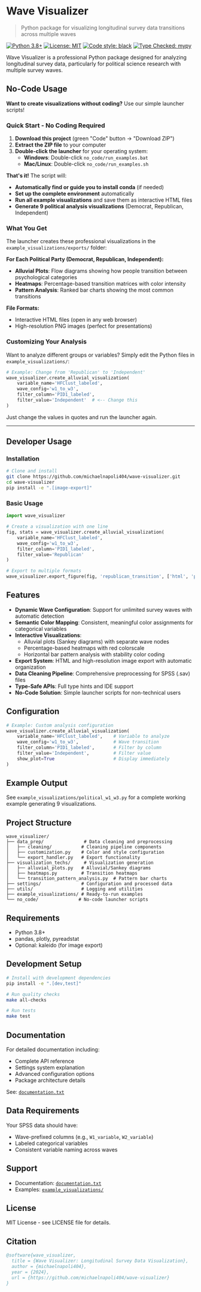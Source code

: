 # Wave Visualizer

> Python package for visualizing longitudinal survey data transitions across multiple waves

[![Python 3.8+](https://img.shields.io/badge/python-3.8+-blue.svg)](https://www.python.org/downloads/)
[![License: MIT](https://img.shields.io/badge/License-MIT-yellow.svg)](https://opensource.org/licenses/MIT)
[![Code style: black](https://img.shields.io/badge/code%20style-black-000000.svg)](https://github.com/psf/black)
[![Type Checked: mypy](https://img.shields.io/badge/type--checked-mypy-blue)](https://mypy-lang.org/)

Wave Visualizer is a professional Python package designed for analyzing longitudinal survey data, particularly for political science research with multiple survey waves.

## No-Code Usage

**Want to create visualizations without coding?** Use our simple launcher scripts!

### Quick Start - No Coding Required

1. **Download this project** (green "Code" button -> "Download ZIP")
2. **Extract the ZIP file** to your computer
3. **Double-click the launcher** for your operating system:
   - **Windows**: Double-click `no_code/run_examples.bat`
   - **Mac/Linux**: Double-click `no_code/run_examples.sh`

**That's it!** The script will:
- **Automatically find or guide you to install conda** (if needed)
- **Set up the complete environment** automatically
- **Run all example visualizations** and save them as interactive HTML files
- **Generate 9 political analysis visualizations** (Democrat, Republican, Independent)

### What You Get

The launcher creates these professional visualizations in the `example_visualizations/exports/` folder:

**For Each Political Party (Democrat, Republican, Independent):**
- **Alluvial Plots**: Flow diagrams showing how people transition between psychological categories
- **Heatmaps**: Percentage-based transition matrices with color intensity  
- **Pattern Analysis**: Ranked bar charts showing the most common transitions

**File Formats:**
- Interactive HTML files (open in any web browser)
- High-resolution PNG images (perfect for presentations)

### Customizing Your Analysis

Want to analyze different groups or variables? Simply edit the Python files in `example_visualizations/`:

```python
# Example: Change from 'Republican' to 'Independent'
wave_visualizer.create_alluvial_visualization(
    variable_name='HFClust_labeled', 
    wave_config='w1_to_w3', 
    filter_column='PID1_labeled', 
    filter_value='Independent'  # <-- Change this
)
```

Just change the values in quotes and run the launcher again.

---

## Developer Usage

### Installation

```bash
# Clone and install
git clone https://github.com/michaelnapoli404/wave-visualizer.git
cd wave-visualizer
pip install -e ".[image-export]"
```

### Basic Usage

```python
import wave_visualizer

# Create a visualization with one line
fig, stats = wave_visualizer.create_alluvial_visualization(
    variable_name='HFClust_labeled',
    wave_config='w1_to_w3',
    filter_column='PID1_labeled',
    filter_value='Republican'
)

# Export to multiple formats
wave_visualizer.export_figure(fig, 'republican_transition', ['html', 'png'])
```

## Features

- **Dynamic Wave Configuration**: Support for unlimited survey waves with automatic detection
- **Semantic Color Mapping**: Consistent, meaningful color assignments for categorical variables  
- **Interactive Visualizations**: 
  - Alluvial plots (Sankey diagrams) with separate wave nodes
  - Percentage-based heatmaps with red colorscale
  - Horizontal bar pattern analysis with stability color coding
- **Export System**: HTML and high-resolution image export with automatic organization
- **Data Cleaning Pipeline**: Comprehensive preprocessing for SPSS (.sav) files
- **Type-Safe APIs**: Full type hints and IDE support
- **No-Code Solution**: Simple launcher scripts for non-technical users 

## Configuration

```python
# Example: Custom analysis configuration
wave_visualizer.create_alluvial_visualization(
    variable_name='HFClust_labeled',    # Variable to analyze
    wave_config='w1_to_w3',             # Wave transition
    filter_column='PID1_labeled',       # Filter by column  
    filter_value='Independent',         # Filter value
    show_plot=True                      # Display immediately
)
```

## Example Output

See `example_visualizations/political_w1_w3.py` for a complete working example generating 9 visualizations.

## Project Structure

```
wave_visualizer/
├── data_prep/               # Data cleaning and preprocessing
│   ├── cleaning/           # Cleaning pipeline components
│   ├── customization.py    # Color and style configuration
│   └── export_handler.py   # Export functionality
├── visualization_techs/     # Visualization generation
│   ├── alluvial_plots.py   # Alluvial/Sankey diagrams
│   ├── heatmaps.py         # Transition heatmaps
│   └── transition_pattern_analysis.py  # Pattern bar charts
├── settings/               # Configuration and processed data
├── utils/                  # Logging and utilities
├── example_visualizations/ # Ready-to-run examples
└── no_code/               # No-code launcher scripts
```

## Requirements

- Python 3.8+
- pandas, plotly, pyreadstat
- Optional: kaleido (for image export)

## Development Setup

```bash
# Install with development dependencies
pip install -e ".[dev,test]"

# Run quality checks
make all-checks

# Run tests
make test
```

## Documentation

For detailed documentation including:
- Complete API reference
- Settings system explanation
- Advanced configuration options
- Package architecture details

See: [`documentation.txt`](documentation.txt)

## Data Requirements

Your SPSS data should have:
- Wave-prefixed columns (e.g., `W1_variable`, `W2_variable`)
- Labeled categorical variables
- Consistent variable naming across waves

## Support

- Documentation: [`documentation.txt`](documentation.txt)
- Examples: [`example_visualizations/`](example_visualizations/)

## License

MIT License - see LICENSE file for details.

## Citation

```bibtex
@software{wave_visualizer,
  title = {Wave Visualizer: Longitudinal Survey Data Visualization},
  author = {michaelnapoli404},
  year = {2024},
  url = {https://github.com/michaelnapoli404/wave-visualizer}
}
``` 
